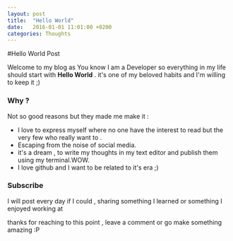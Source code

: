 ```yaml
---
layout: post
title:  "Hello World"
date:   2016-01-01 11:01:00 +0200
categories: Thoughts
---
```


#Hello World Post

Welcome to my blog as You know I am a Developer so everything in my life should start with **Hello World** . it's one of my beloved habits and I'm willing to keep it ;)


### Why ?
Not so good reasons but they made me make it :

* I love to express myself where no one have the interest to read but the very few who really want to .
* Escaping from the noise of social media.
* it's a dream , to write my thoughts in my text editor and publish them using my terminal.WOW.
* I love github and I want to be related to it's era ;)


### Subscribe
I will post every day if I could , sharing something I learned or something I enjoyed working at

thanks for reaching to this point , leave a comment or go make something amazing :P
